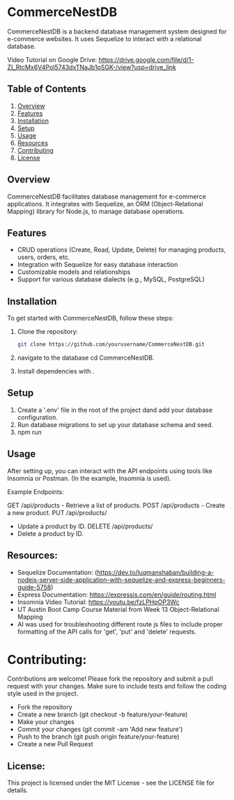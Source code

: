 # CommerceNestDB

CommerceNestDB is a backend database management system designed for e-commerce websites. It uses Sequelize to interact with a relational database.

Video Tutorial on Google Drive: https://drive.google.com/file/d/1-ZI_RtcMx6V4Pol5743dxTNaJb1pSGK-/view?usp=drive_link

## Table of Contents

1. [Overview](#overview)
2. [Features](#featuresfeatures)
3. [Installation](#installation)
4. [Setup](#setup)
5. [Usage](#usage)
6. [Resources](#resources)
7. [Contributing](#contributing)
8. [License](#license)

## Overview

CommerceNestDB facilitates database management for e-commerce applications. It integrates with Sequelize, an ORM (Object-Relational Mapping) library for Node.js, to manage database operations.

## Features

- CRUD operations (Create, Read, Update, Delete) for managing products, users, orders, etc.
- Integration with Sequelize for easy database interaction
- Customizable models and relationships
- Support for various database dialects (e.g., MySQL, PostgreSQL)

## Installation

To get started with CommerceNestDB, follow these steps:

1. Clone the repository:
   ```bash
   git clone https://github.com/yourusername/CommerceNestDB.git

2. navigate to the database cd CommerceNestDB.

3. Install dependencies with <npm i>.

## Setup

1. Create a '.env' file in the root of the project dand add your database configuration.
2. Run database migrations to set up your database schema and seed. 
3. npm run

## Usage

After setting up, you can interact with the API endpoints using tools like Insomnia or Postman. (In the example, Insomnia is used). 

Example Endpoints:

GET /api/products - Retrieve a list of products.
POST /api/products - Create a new product.
PUT /api/products/
- Update a product by ID.
DELETE /api/products/
- Delete a product by ID.

## Resources:

- Sequelize Documentation:  (https://dev.to/luqmanshaban/building-a-nodejs-server-side-application-with-sequelize-and-express-beginners-guide-5758)
- Express Documentation: https://expressjs.com/en/guide/routing.html
- Insomnia Video Tutorial: https://youtu.be/fzLPHpOP3Wc
- UT Austin Boot Camp Course Material from Week 13 Object-Relational Mapping
- AI was used for troubleshooting different route js files to include proper formatting of the API calls for 'get', 'put' and 'delete' requests. 

# Contributing:

Contributions are welcome! Please fork the repository and submit a pull request with your changes. Make sure to include tests and follow the coding style used in the project.

- Fork the repository
- Create a new branch (git checkout -b feature/your-feature)
- Make your changes
- Commit your changes (git commit -am 'Add new feature')
- Push to the branch (git push origin feature/your-feature)
- Create a new Pull Request

## License: 
This project is licensed under the MIT License - see the LICENSE file for details.